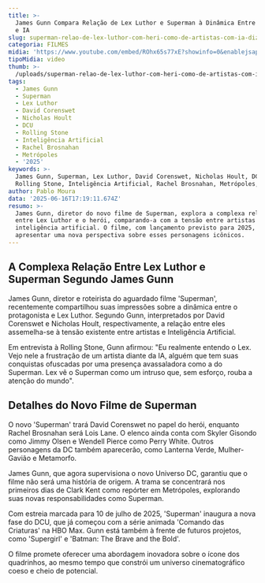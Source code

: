 ```yaml
---
title: >-
  James Gunn Compara Relação de Lex Luthor e Superman à Dinâmica Entre Artistas
  e IA
slug: superman-relao-de-lex-luthor-com-heri-como-de-artistas-com-ia-diz-gunn
categoria: FILMES
midia: 'https://www.youtube.com/embed/ROhx65s77xE?showinfo=0&enablejsapi=1'
tipoMidia: video
thumb: >-
  /uploads/superman-relao-de-lex-luthor-com-heri-como-de-artistas-com-ia-diz-gunn-thumb.png
tags:
  - James Gunn
  - Superman
  - Lex Luthor
  - David Corenswet
  - Nicholas Hoult
  - DCU
  - Rolling Stone
  - Inteligência Artificial
  - Rachel Brosnahan
  - Metrópoles
  - '2025'
keywords: >-
  James Gunn, Superman, Lex Luthor, David Corenswet, Nicholas Hoult, DCU,
  Rolling Stone, Inteligência Artificial, Rachel Brosnahan, Metrópoles, 2025
author: Pablo Moura
data: '2025-06-16T17:19:11.674Z'
resumo: >-
  James Gunn, diretor do novo filme de Superman, explora a complexa relação
  entre Lex Luthor e o herói, comparando-a com a tensão entre artistas e
  inteligência artificial. O filme, com lançamento previsto para 2025, promete
  apresentar uma nova perspectiva sobre esses personagens icônicos.
---
```


## A Complexa Relação Entre Lex Luthor e Superman Segundo James Gunn

James Gunn, diretor e roteirista do aguardado filme 'Superman', recentemente compartilhou suas impressões sobre a dinâmica entre o protagonista e Lex Luthor. Segundo Gunn, interpretados por David Corenswet e Nicholas Hoult, respectivamente, a relação entre eles assemelha-se à tensão existente entre artistas e Inteligência Artificial.

Em entrevista à Rolling Stone, Gunn afirmou: "Eu realmente entendo o Lex. Vejo nele a frustração de um artista diante da IA, alguém que tem suas conquistas ofuscadas por uma presença avassaladora como a do Superman. Lex vê o Superman como um intruso que, sem esforço, rouba a atenção do mundo".

## Detalhes do Novo Filme de Superman

O novo 'Superman' trará David Corenswet no papel do herói, enquanto Rachel Brosnahan será Lois Lane. O elenco ainda conta com Skyler Gisondo como Jimmy Olsen e Wendell Pierce como Perry White. Outros personagens da DC também aparecerão, como Lanterna Verde, Mulher-Gavião e Metamorfo.

James Gunn, que agora supervisiona o novo Universo DC, garantiu que o filme não será uma história de origem. A trama se concentrará nos primeiros dias de Clark Kent como repórter em Metrópoles, explorando suas novas responsabilidades como Superman.

Com estreia marcada para 10 de julho de 2025, 'Superman' inaugura a nova fase do DCU, que já começou com a série animada 'Comando das Criaturas' na HBO Max. Gunn está também à frente de futuros projetos, como 'Supergirl' e 'Batman: The Brave and the Bold'.

O filme promete oferecer uma abordagem inovadora sobre o ícone dos quadrinhos, ao mesmo tempo que constrói um universo cinematográfico coeso e cheio de potencial.
